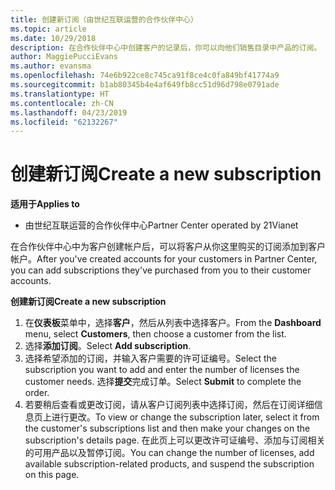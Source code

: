 ```yaml
---
title: 创建新订阅（由世纪互联运营的合作伙伴中心）
ms.topic: article
ms.date: 10/29/2018
description: 在合作伙伴中心中创建客户的记录后，你可以向他们销售目录中产品的订阅。
author: MaggiePucciEvans
ms.author: evansma
ms.openlocfilehash: 74e6b922ce8c745ca91f8ce4c0fa849bf41774a9
ms.sourcegitcommit: b1ab80345b4e4af649fb8cc51d96d798e0791ade
ms.translationtype: HT
ms.contentlocale: zh-CN
ms.lasthandoff: 04/23/2019
ms.locfileid: "62132267"
---
```

# <a name="create-a-new-subscription"></a><span data-ttu-id="e55f9-103">创建新订阅</span><span class="sxs-lookup"><span data-stu-id="e55f9-103">Create a new subscription</span></span>

<span data-ttu-id="e55f9-104">**适用于**</span><span class="sxs-lookup"><span data-stu-id="e55f9-104">**Applies to**</span></span>

-   <span data-ttu-id="e55f9-105">由世纪互联运营的合作伙伴中心</span><span class="sxs-lookup"><span data-stu-id="e55f9-105">Partner Center operated by 21Vianet</span></span>


<span data-ttu-id="e55f9-106">在合作伙伴中心中为客户创建帐户后，可以将客户从你这里购买的订阅添加到客户帐户。</span><span class="sxs-lookup"><span data-stu-id="e55f9-106">After you've created accounts for your customers in Partner Center, you can add subscriptions they've purchased from you to their customer accounts.</span></span>

<span data-ttu-id="e55f9-107">**创建新订阅**</span><span class="sxs-lookup"><span data-stu-id="e55f9-107">**Create a new subscription**</span></span>

1.  <span data-ttu-id="e55f9-108">在**仪表板**菜单中，选择**客户**，然后从列表中选择客户。</span><span class="sxs-lookup"><span data-stu-id="e55f9-108">From the **Dashboard** menu, select **Customers**, then choose a customer from the list.</span></span>
2.  <span data-ttu-id="e55f9-109">选择**添加订阅**。</span><span class="sxs-lookup"><span data-stu-id="e55f9-109">Select **Add subscription**.</span></span>
3.  <span data-ttu-id="e55f9-110">选择希望添加的订阅，并输入客户需要的许可证编号。</span><span class="sxs-lookup"><span data-stu-id="e55f9-110">Select the subscription you want to add and enter the number of licenses the customer needs.</span></span> <span data-ttu-id="e55f9-111">选择**提交**完成订单。</span><span class="sxs-lookup"><span data-stu-id="e55f9-111">Select **Submit** to complete the order.</span></span>
4.  <span data-ttu-id="e55f9-112">若要稍后查看或更改订阅，请从客户订阅列表中选择订阅，然后在订阅详细信息页上进行更改。</span><span class="sxs-lookup"><span data-stu-id="e55f9-112">To view or change the subscription later, select it from the customer's subscriptions list and then make your changes on the subscription's details page.</span></span> <span data-ttu-id="e55f9-113">在此页上可以更改许可证编号、添加与订阅相关的可用产品以及暂停订阅。</span><span class="sxs-lookup"><span data-stu-id="e55f9-113">You can change the number of licenses, add available subscription-related products, and suspend the subscription on this page.</span></span>   

